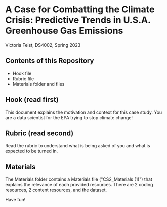 # A Case for Combatting the Climate Crisis: Predictive Trends in U.S.A. Greenhouse Gas Emissions
Victoria Feist, DS4002, Spring 2023

## Contents of this Repository
- Hook file
- Rubric file
- Materials folder and files

## Hook (read first)
This document explains the motivation and context for this case study. You are a data scientist for the EPA trying to stop climate change!

## Rubric (read second)
Read the rubric to understand what is being asked of you and what is expected to be turned in.

## Materials
The Materials folder contains a Materials file ("CS2_Materials (1)") that explains the relevance of each provided resources. There are 2 coding resources, 2 content resources, and the dataset.


Have fun!

